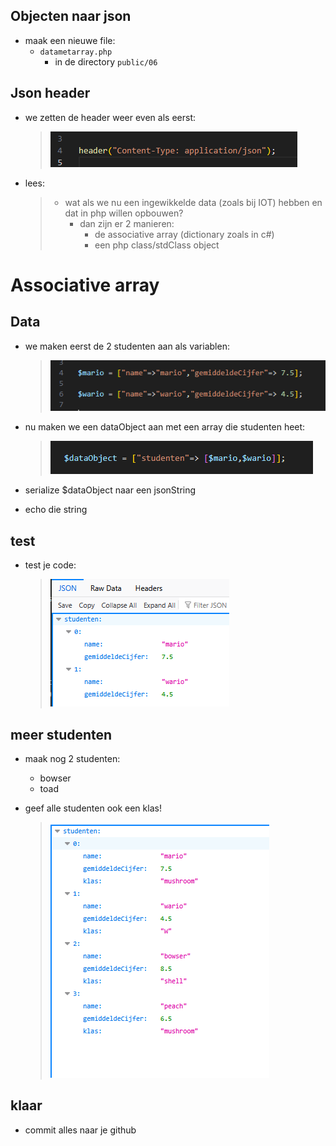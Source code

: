 
## Objecten naar json

- maak een nieuwe file:
    - `datametarray.php`
        - in de directory `public/06`


## Json header

- we zetten de header weer even als eerst:
    > ![](img/header.PNG)


- lees:
    > - wat als we nu een ingewikkelde data (zoals bij IOT) hebben en dat in php willen opbouwen?
    >   - dan zijn er 2 manieren:
    >       - de associative array (dictionary zoals in c#)
    >       - een php class/stdClass object



# Associative array

## Data
- we maken eerst de 2 studenten aan als variablen:
    > ![](img/2studenten.PNG)

- nu maken we een dataObject aan met een array die studenten heet:
    > ![](img/dataObject.PNG)

- serialize $dataObject naar een jsonString
- echo die string

## test

- test je code:
    > ![](img/assocjson.PNG)

## meer studenten

- maak nog 2 studenten:
    - bowser
    - toad

- geef alle studenten ook een klas!
    > ![](img/klas.PNG)

## klaar
- commit alles naar je github
